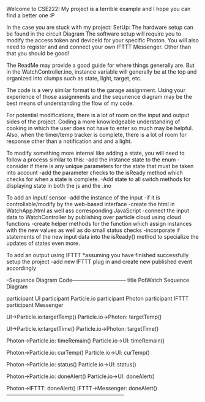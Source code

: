 
Welcome to CSE222! My project is a terrible example and I hope you can find a better one :P

In the case you are stuck with my project:
SetUp:
The hardware setup can be found in the circuit Diagram
The software setup will require you to modify the access token and deviceId for your specific Photon. You will also need to register and and connect your own IFTTT Messenger.
Other than that you should be good!

The ReadMe may provide a good guide for where things generally are. But in the WatchController.ino, instance variable will generally be at the top and organized into clumps such as state, light, target, etc.

The code is a very similar format to the garage assignment. Using your experience of those assignments and the sequnence diagram may be the best means of understanding the flow of my code.

For potential modifications, there is a lot of room on the input and output sides of the project.
  Coding a more knowledgeable understanding of cooking in which the user does not have to enter so much may be helpful.
  Also, when the timer/temp tracker is complete, there is a lot of room for response other than a notification and and a light.

To modify something more internal like adding a state, you will need to follow a process similar to this:
  -add the instance state to the enum
  -consider if there is any unique parameters for the state that must be taken into account
    -add the parameter checks to the isReady method which checks for when a state is complete.
  -Add state to all switch methods for displaying state in both the js and the .ino

To add an input/ sensor
  -add the instance of the input
  -if it is controllable/modify by the web-based interface
    -create the html in WatchApp.html as well ass corresponding JavaScript
  -connect the input data to WatchController by publishing over particle cloud using cloud functions
  -create helper methods for the function which assign instances with the new values as well as do small status checks
  -incorporate if statements of the new input data into the isReady() method to specialize the updates of states even more.

To add an output using IFTTT *assuming you have finished successfully setup the project
-add new IFTTT plug in and create new published event accordingly

–Sequence Diagram Code––––––––––––––––––––
title PotWatch Sequence Diagram

participant UI
participant Particle.io
participant Photon
participant IFTTT
participant Messenger


UI->Particle.io:targetTemp()
Particle.io->Photon: targetTemp()

UI->Particle.io:targetTime()
Particle.io->Photon: targetTime()

Photon->Particle.io: timeRemain()
Particle.io->UI: timeRemain()

Photon->Particle.io: curTemp()
Particle.io->UI: curTemp()

Photon->Particle.io: status()
Particle.io->UI: status()

Photon->Particle.io: doneAlert()
Particle.io->UI: doneAlert()

Photon->IFTTT: doneAlert()
IFTTT->Messenger: doneAlert()
––––––––––––––––––––––––––––––––––––––––––––
